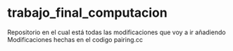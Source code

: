 # trabajo_final_computacion
Repositorio en el cual está todas las modificaciones que voy a ir añadiendo 
Modificaciones hechas en el codigo pairing.cc
